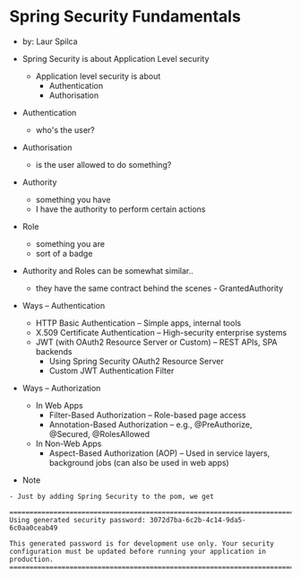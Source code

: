 # Spring Security Fundamentals 
- by: Laur Spilca

- Spring Security is about Application Level security
  - Application level security is about
    - Authentication
    - Authorisation

- Authentication
  - who's the user?
- Authorisation
  - is the user allowed to do something?

- Authority
  - something you have
  - I have the authority to perform certain actions
- Role
  - something you are
  - sort of a badge
- Authority and Roles can be somewhat similar..
  - they have the same contract behind the scenes - GrantedAuthority

- Ways – Authentication
    - HTTP Basic Authentication – Simple apps, internal tools
    - X.509 Certificate Authentication – High-security enterprise systems
    - JWT (with OAuth2 Resource Server or Custom) – REST APIs, SPA backends
        - Using Spring Security OAuth2 Resource Server
        - Custom JWT Authentication Filter

- Ways – Authorization
    - In Web Apps
        - Filter-Based Authorization – Role-based page access
        - Annotation-Based Authorization – e.g., @PreAuthorize, @Secured, @RolesAllowed
  - In Non-Web Apps
      - Aspect-Based Authorization (AOP) – Used in service layers, background jobs (can also be used in web apps)
- Note
```text
- Just by adding Spring Security to the pom, we get

=================================================================================
Using generated security password: 3072d7ba-6c2b-4c14-9da5-6c0aa0ceab49

This generated password is for development use only. Your security configuration must be updated before running your application in production.
==================================================================================
```
